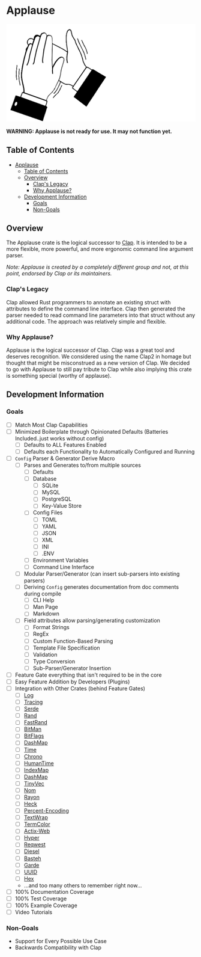 # Applause

![You deserve applause!](/images/applause.svg "You deserve applause!")

**WARNING: Applause is not ready for use.  It may not function yet.**

## Table of Contents

- [Applause](#applause)
  - [Table of Contents](#table-of-contents)
  - [Overview](#overview)
    - [Clap's Legacy](#claps-legacy)
    - [Why Applause?](#why-applause)
  - [Development Information](#development-information)
    - [Goals](#goals)
    - [Non-Goals](#non-goals)

## Overview

The Applause crate is the logical successor to
[Clap](https://github.com/clap-rs/clap). It is intended to be a more flexible,
more powerful, and more ergonomic command line argument parser.

*Note: Applause is created by a completely different group and not, at this point, endorsed by Clap or its maintainers.*

### Clap's Legacy

Clap allowed Rust programmers to annotate an existing struct with attributes to define the command line interface. Clap then generated the parser needed to read command line parameters into that struct without any additional code. The approach was relatively simple and flexible.

### Why Applause?

Applause is the logical successor of Clap. Clap was a great tool and deserves recognition. We considered using the name Clap2 in homage but thought that might be misconstrued as a new version of Clap. We decided to go with Applause to still pay tribute to Clap while also implying this crate is something special (worthy of applause).

## Development Information

### Goals

- [ ] Match Most Clap Capabilities
- [ ] Minimized Boilerplate through Opinionated Defaults (Batteries Included..just works without config)
  - [ ] Defaults to ALL Features Enabled
  - [ ] Defaults each Functionality to Automatically Configured and Running
- [ ] ```Config``` Parser & Generator Derive Macro
  - [ ] Parses and Generates to/from multiple sources
    - [ ] Defaults
    - [ ] Database
      - [ ] SQLite
      - [ ] MySQL
      - [ ] PostgreSQL
      - [ ] Key-Value Store
    - [ ] Config Files
      - [ ] TOML
      - [ ] YAML
      - [ ] JSON
      - [ ] XML
      - [ ] INI
      - [ ] .ENV
    - [ ] Environment Variables
    - [ ] Command Line Interface
  - [ ] Modular Parser/Generator (can insert sub-parsers into existing parsers)
  - [ ] Deriving ```Config``` generates documentation from doc comments during compile
    - [ ] CLI Help
    - [ ] Man Page
    - [ ] Markdown
  - [ ] Field attributes allow parsing/generating customization
    - [ ] Format Strings
    - [ ] RegEx
    - [ ] Custom Function-Based Parsing
    - [ ] Template File Specification
    - [ ] Validation
    - [ ] Type Conversion
    - [ ] Sub-Parser/Generator Insertion
- [ ] Feature Gate everything that isn't required to be in the core
- [ ] Easy Feature Addition by Developers (Plugins)
- [ ] Integration with Other Crates (behind Feature Gates)
  - [ ] [Log](https://crates.io/crates/log)
  - [ ] [Tracing](https://crates.io/crates/tracing)
  - [ ] [Serde](https://crates.io/crates/serde)
  - [ ] [Rand](https://crates.io/crates/rand)
  - [ ] [FastRand](https://crates.io/crates/fast_rand)
  - [ ] [BitMan](https://crates.io/crates/bitman)
  - [ ] [BitFlags](https://crates.io/crates/bitflags)
  - [ ] [DashMap](https://crates.io/crates/dashmap)
  - [ ] [Time](https://crates.io/crates/time)
  - [ ] [Chrono](https://crates.io/crates/chrono)
  - [ ] [HumanTime](https://crates.io/crates/humantime)
  - [ ] [IndexMap](https://crates.io/crates/indexmap)
  - [ ] [DashMap](https://crates.io/crates/dashmap)
  - [ ] [TinyVec](https://crates.io/crates/tinyvec)
  - [ ] [Nom](https://crates.io/crates/nom)
  - [ ] [Rayon](https://crates.io/crates/rayon)
  - [ ] [Heck](https://crates.io/crates/heck)
  - [ ] [Percent-Encoding](https://crates.io/crates/percent-encoding)
  - [ ] [TextWrap](https://crates.io/crates/textwrap)
  - [ ] [TermColor](https://crates.io/crates/termcolor)
  - [ ] [Actix-Web](https://crates.io/crates/actix-web)
  - [ ] [Hyper](https://crates.io/crates/hyper)
  - [ ] [Reqwest](https://crates.io/crates/reqwest)
  - [ ] [Diesel](https://crates.io/crates/diesel)
  - [ ] [Basteh](https://crates.io/crates/basteh)
  - [ ] [Garde](https://crates.io/crates/garde)
  - [ ] [UUID](https://crates.io/crates/uuid)
  - [ ] [Hex](https://crates.io/crates/hex)
  - ...and too many others to remember right now...
- [ ] 100% Documentation Coverage
- [ ] 100% Test Coverage
- [ ] 100% Example Coverage
- [ ] Video Tutorials

### Non-Goals

- Support for Every Possible Use Case
- Backwards Compatibility with Clap

